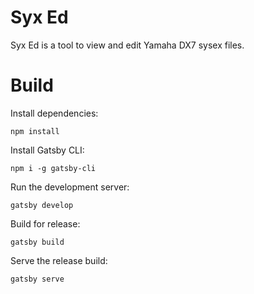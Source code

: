 # Syx Ed

Syx Ed is a tool to view and edit Yamaha DX7 sysex files.

# Build

Install dependencies:

    npm install

Install Gatsby CLI:

    npm i -g gatsby-cli

Run the development server:

    gatsby develop

Build for release:

    gatsby build

Serve the release build:

    gatsby serve
